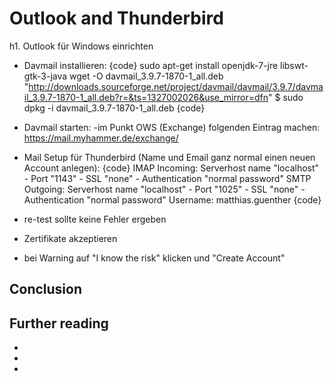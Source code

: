 
# Outlook and Thunderbird

h1. Outlook für Windows einrichten
- Davmail installieren:
{code}
sudo apt-get install openjdk-7-jre libswt-gtk-3-java
wget -O davmail_3.9.7-1870-1_all.deb
"http://downloads.sourceforge.net/project/davmail/davmail/3.9.7/davmail_3.9.7-1870-1_all.deb?r=&ts=1327002026&use_mirror=dfn"
$ sudo dpkg -i davmail_3.9.7-1870-1_all.deb
{code}


- Davmail starten:
   -im Punkt OWS (Exchange) folgenden Eintrag machen:
https://mail.myhammer.de/exchange/
- Mail Setup für Thunderbird (Name und Email ganz normal einen neuen
Account anlegen):
{code}
IMAP Incoming: Serverhost name "localhost" - Port "1143" - SSL "none" -
Authentication "normal password"
SMTP Outgoing: Serverhost name "localhost" - Port "1025" - SSL "none" -
Authentication "normal password"
Username: matthias.guenther
{code}

- re-test sollte keine Fehler ergeben
- Zertifikate akzeptieren
- bei Warning auf "I know the risk" klicken und "Create Account"

## Conclusion

## Further reading

-
-
-


